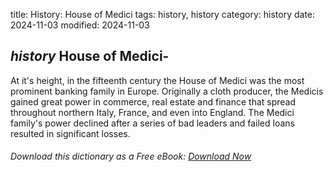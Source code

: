 title: History: House of Medici
tags: history, history
category: history
date: 2024-11-03
modified: 2024-11-03

## _history_  House of Medici-
At it's height, in the fifteenth century the
  House of Medici was the most prominent banking family in Europe.
  Originally a cloth producer, the Medicis gained great power in
  commerce, real estate and finance that spread throughout northern
  Italy, France, and even into England.  The Medici family's power
  declined after a series of bad leaders and failed loans resulted in
  significant losses.



###### Download *this* dictionary as a Free eBook: [Download Now]({static}static/SerfHistoryDictionary.pdf)

